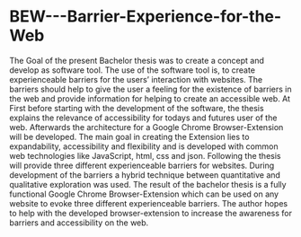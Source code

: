 # BEW---Barrier-Experience-for-the-Web

The Goal of the present Bachelor thesis was to create a concept and develop as software
tool. The use of the software tool is, to create experienceable barriers for the users’
interaction with websites. The barriers should help to give the user a feeling for the
existence of barriers in the web and provide information for helping to create an
accessible web.
At First before starting with the development of the software, the thesis explains the
relevance of accessibility for todays and futures user of the web. Afterwards the
architecture for a Google Chrome Browser-Extension will be developed. The main goal in
creating the Extension lies to expandability, accessibility and flexibility and is developed
with common web technologies like JavaScript, html, css and json.
Following the thesis will provide three different experienceable barriers for websites.
During development of the barriers a hybrid technique between quantitative and
qualitative exploration was used.
The result of the bachelor thesis is a fully functional Google Chrome Browser-Extension
which can be used on any website to evoke three different experienceable barriers.
The author hopes to help with the developed browser-extension to increase the
awareness for barriers and accessibility on the web.
